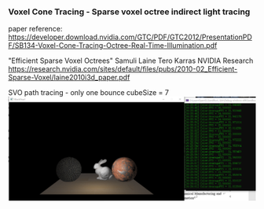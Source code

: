###  Voxel Cone Tracing - Sparse voxel octree indirect light tracing

paper reference:
https://developer.download.nvidia.com/GTC/PDF/GTC2012/PresentationPDF/SB134-Voxel-Cone-Tracing-Octree-Real-Time-Illumination.pdf

"Efficient Sparse Voxel Octrees"
Samuli Laine Tero Karras
NVIDIA Research
https://research.nvidia.com/sites/default/files/pubs/2010-02_Efficient-Sparse-Voxel/laine2010i3d_paper.pdf


SVO path tracing - only one bounce cubeSize = 7
![SVO path tracing](/results/svo_pathTracing.png)






